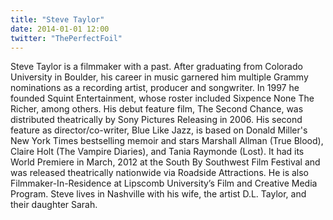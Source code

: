 ```yaml
---
title: "Steve Taylor"
date: 2014-01-01 12:00
twitter: "ThePerfectFoil"
---
```


Steve Taylor is a filmmaker with a past. After graduating from Colorado University in Boulder, his career in music garnered him multiple Grammy nominations as a recording artist, producer and songwriter. In 1997 he founded Squint Entertainment, whose roster included Sixpence None The Richer, among others. His debut feature film, The Second Chance, was distributed theatrically by Sony Pictures Releasing in 2006. His second feature as director/co-writer, Blue Like Jazz, is based on Donald Miller's New York Times bestselling memoir and stars Marshall Allman (True Blood), Claire Holt (The Vampire Diaries), and Tania Raymonde (Lost). It had its World Premiere in March, 2012 at the South By Southwest Film Festival and was released theatrically nationwide via Roadside Attractions. He is also Filmmaker-In-Residence at Lipscomb University’s Film and Creative Media Program. Steve lives in Nashville with his wife, the artist D.L. Taylor, and their daughter Sarah.
